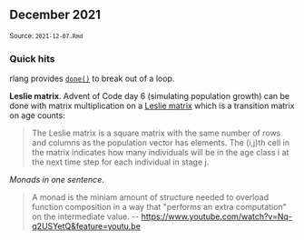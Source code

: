 <!--- Timestamp to trigger book rebuilds: 2021-12-07 10:38:09 --->




## December 2021

<small>Source: <code>2021-12-07.Rmd</code></small>

### Quick hits

rlang provides [`done()`](https://rlang.r-lib.org/reference/done.html) to break out of a loop.


**Leslie matrix**. Advent of Code day 6 (simulating population growth) can be done with
matrix multiplication on a [Leslie
matrix](https://en.wikipedia.org/wiki/Leslie_matrix) which is a
transition matrix on age counts:

> The Leslie matrix is a square matrix with the same number of rows and
> columns as the population vector has elements. The (i,j)th cell in the
> matrix indicates how many individuals will be in the age class i at
> the next time step for each individual in stage j.


*Monads in one sentence*.

> A monad is the miniam amount of structure needed to overload function
> composition in a way that "performs an extra computation" on the
> intermediate value. 
> -- <https://www.youtube.com/watch?v=Nq-q2USYetQ&feature=youtu.be>
